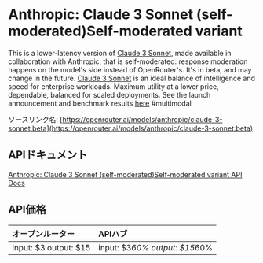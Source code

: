 # Anthropic: Claude 3 Sonnet (self-moderated)Self-moderated variant

This is a lower-latency version of [Claude 3 Sonnet](/models/anthropic/claude-3-sonnet), made available in collaboration with Anthropic, that is self-moderated: response moderation happens on the model's side instead of OpenRouter's. It's in beta, and may change in the future.
[Claude 3 Sonnet](/models/anthropic/claude-3-sonnet) is an ideal balance of intelligence and speed for enterprise workloads. Maximum utility at a lower price, dependable, balanced for scaled deployments.
See the launch announcement and benchmark results [here](https://www.anthropic.com/news/claude-3-family)
#multimodal

ソースリンク名: [https://openrouter.ai/models/anthropic/claude-3-sonnet:beta](https://openrouter.ai/models/anthropic/claude-3-sonnet:beta)

## APIドキュメント

[Anthropic: Claude 3 Sonnet (self-moderated)Self-moderated variant API Docs](../apis/ja/Anthropic:_Claude_3_Sonnet_(self-moderated)Self-moderated_variant.md)

## API価格

| オープンルーター | APIハブ |
|:---|:---|
| input: $3 output: $15 | input: $3*60% output: $15*60% |
